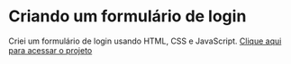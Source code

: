 # Criando um formulário de login
Criei um formulário de login usando HTML, CSS e JavaScript. [Clique aqui para acessar o projeto](https://fernandamakihirose.github.io/login-formulario/ )

